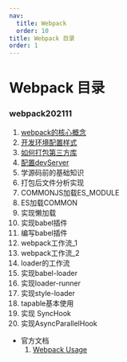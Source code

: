 ```yaml
---
nav:
  title: Webpack
  order: 10
title: Webpack 目录
order: 1
---
```


# Webpack 目录

### webpack202111

1. [webpack的核心概念](/webpack202111/01)
2. [开发环境配置样式](/webpack202111/02)
3. [如何打包第三方库](/webpack202111/03)
4. [配置devServer](/webpack202111/04)
5. 学源码前的基础知识
6. 打包后文件分析实现
7. COMMONJS加载ES_MODULE
8. ES加载COMMON
9. 实现懒加载
10. 实现babel插件
11. 编写babel插件
12. webpack工作流_1
13. webpack工作流_2
14. loader的工作流
15. 实现babel-loader
16. 实现loader-runner
17. 实现style-loader
18. tapable基本使用
19. 实现 SyncHook
20. 实现AsyncParallelHook

- 官方文档
  1. [Webpack Usage](/webpack/official/01)